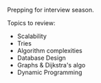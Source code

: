 Prepping for interview season.

Topics to review:
- Scalability
- Tries
- Algorithm complexities
- Database Design
- Graphs & Dijkstra's algo
- Dynamic Programming
